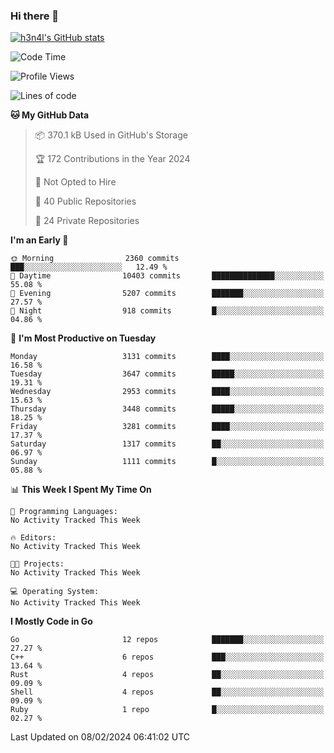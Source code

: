 ### Hi there 👋

[![h3n4l's GitHub stats](https://github-readme-stats.vercel.app/api?username=h3n4l&count_private=true&show_icons=true&theme=radical)](https://github.com/h3n4l/github-readme-stats)

<!--START_SECTION:waka-->
![Code Time](http://img.shields.io/badge/Code%20Time-1%2C836%20hrs%2017%20mins-blue)

![Profile Views](http://img.shields.io/badge/Profile%20Views-0-blue)

![Lines of code](https://img.shields.io/badge/From%20Hello%20World%20I%27ve%20Written-5.4%20million%20lines%20of%20code-blue)

**🐱 My GitHub Data** 

> 📦 370.1 kB Used in GitHub's Storage 
 > 
> 🏆 172 Contributions in the Year 2024
 > 
> 🚫 Not Opted to Hire
 > 
> 📜 40 Public Repositories 
 > 
> 🔑 24 Private Repositories 
 > 
**I'm an Early 🐤** 

```text
🌞 Morning                2360 commits        ███░░░░░░░░░░░░░░░░░░░░░░   12.49 % 
🌆 Daytime                10403 commits       ██████████████░░░░░░░░░░░   55.08 % 
🌃 Evening                5207 commits        ███████░░░░░░░░░░░░░░░░░░   27.57 % 
🌙 Night                  918 commits         █░░░░░░░░░░░░░░░░░░░░░░░░   04.86 % 
```
📅 **I'm Most Productive on Tuesday** 

```text
Monday                   3131 commits        ████░░░░░░░░░░░░░░░░░░░░░   16.58 % 
Tuesday                  3647 commits        █████░░░░░░░░░░░░░░░░░░░░   19.31 % 
Wednesday                2953 commits        ████░░░░░░░░░░░░░░░░░░░░░   15.63 % 
Thursday                 3448 commits        █████░░░░░░░░░░░░░░░░░░░░   18.25 % 
Friday                   3281 commits        ████░░░░░░░░░░░░░░░░░░░░░   17.37 % 
Saturday                 1317 commits        ██░░░░░░░░░░░░░░░░░░░░░░░   06.97 % 
Sunday                   1111 commits        █░░░░░░░░░░░░░░░░░░░░░░░░   05.88 % 
```


📊 **This Week I Spent My Time On** 

```text
💬 Programming Languages: 
No Activity Tracked This Week

🔥 Editors: 
No Activity Tracked This Week

🐱‍💻 Projects: 
No Activity Tracked This Week

💻 Operating System: 
No Activity Tracked This Week
```

**I Mostly Code in Go** 

```text
Go                       12 repos            ███████░░░░░░░░░░░░░░░░░░   27.27 % 
C++                      6 repos             ███░░░░░░░░░░░░░░░░░░░░░░   13.64 % 
Rust                     4 repos             ██░░░░░░░░░░░░░░░░░░░░░░░   09.09 % 
Shell                    4 repos             ██░░░░░░░░░░░░░░░░░░░░░░░   09.09 % 
Ruby                     1 repo              █░░░░░░░░░░░░░░░░░░░░░░░░   02.27 % 
```




 Last Updated on 08/02/2024 06:41:02 UTC
<!--END_SECTION:waka-->

